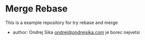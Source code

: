 # Merge Rebase

This is a example repository for try rebase and merge

- author: Ondrej Sika <ondrej@ondrejsika.com> je borec nejvetsi
